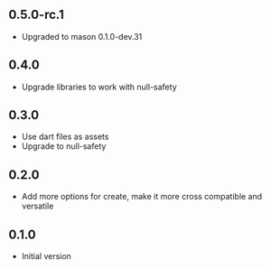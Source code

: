 ## 0.5.0-rc.1

- Upgraded to mason 0.1.0-dev.31

## 0.4.0

- Upgrade libraries to work with null-safety

## 0.3.0

- Use dart files as assets
- Upgrade to null-safety

## 0.2.0

- Add more options for create, make it more cross compatible and versatile

## 0.1.0

- Initial version
